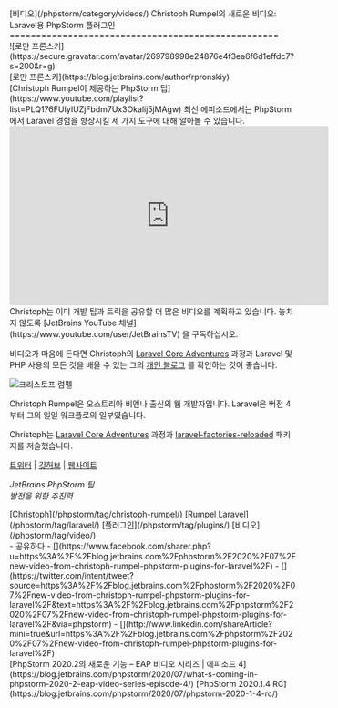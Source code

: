 <div class="content">[비디오](/phpstorm/category/videos/) Christoph Rumpel의 새로운 비디오: Laravel용 PhpStorm 플러그인 
===================================================

<div class="post-info">![로만 프론스키](https://secure.gravatar.com/avatar/269798998e24876e4f3ea6f6d1effdc7?s=200&r=g)<div class="post-info__text"> [로만 프론스키](https://blog.jetbrains.com/author/rpronskiy) <time class="publish-date" data-day="14" data-month="07" data-year="2020" datetime="2020-07-14"></time></div></div> [Christoph Rumpel이 제공하는 PhpStorm 팁](https://www.youtube.com/playlist?list=PLQ176FUIyIUZjFbdm7Ux3Okalij5jMAgw) 최신 에피소드에서는 PhpStorm에서 Laravel 경험을 향상시킬 세 가지 도구에 대해 알아볼 수 있습니다.

<center><iframe allow="accelerometer; autoplay; encrypted-media; gyroscope; picture-in-picture" allowfullscreen="" frameborder="0" height="315" src="https://www.youtube.com/embed/HB2T0iWiW50" width="560"></iframe></center> Christoph는 이미 개발 팁과 트릭을 공유할 더 많은 비디오를 계획하고 있습니다. 놓치지 않도록 [JetBrains YouTube 채널](https://www.youtube.com/user/JetBrainsTV) 을 구독하십시오.

<span id="more-57451"></span>

 비디오가 마음에 든다면 Christoph의 [Laravel Core Adventures](https://laravelcoreadventures.com/) 과정과 Laravel 및 PHP 사용의 모든 것을 배울 수 있는 그의 [개인 블로그](https://christoph-rumpel.com/) 를 확인하는 것이 좋습니다.

![크리스토프 럼펠](https://blog.jetbrains.com/wp-content/uploads/2020/04/phpstorm-christoph_rumpel_1.jpg)

 Christoph Rumpel은 오스트리아 비엔나 출신의 웹 개발자입니다. Laravel은 버전 4부터 그의 일일 워크플로의 일부였습니다.

 Christoph는 [Laravel Core Adventures](https://laravelcoreadventures.com/) 과정과 [laravel-factories-reloaded](https://github.com/christophrumpel/laravel-factories-reloaded) 패키지를 저술했습니다.

 [트위터](https://twitter.com/christophrumpel) | [깃허브](https://github.com/christophrumpel) | [웹사이트](https://christoph-rumpel.com/)

 *JetBrains PhpStorm 팀*  
 *발전을 위한 추진력*

<div class="content__row"><div class="tag-list"> [Christoph](/phpstorm/tag/christoph-rumpel/) [Rumpel Laravel](/phpstorm/tag/laravel/) [플러그인](/phpstorm/tag/plugins/) [비디오](/phpstorm/tag/video/)</div>- <span>공유하다</span>
- [](https://www.facebook.com/sharer.php?u=https%3A%2F%2Fblog.jetbrains.com%2Fphpstorm%2F2020%2F07%2Fnew-video-from-christoph-rumpel-phpstorm-plugins-for-laravel%2F)
- [](https://twitter.com/intent/tweet?source=https%3A%2F%2Fblog.jetbrains.com%2Fphpstorm%2F2020%2F07%2Fnew-video-from-christoph-rumpel-phpstorm-plugins-for-laravel%2F&text=https%3A%2F%2Fblog.jetbrains.com%2Fphpstorm%2F2020%2F07%2Fnew-video-from-christoph-rumpel-phpstorm-plugins-for-laravel%2F&via=phpstorm)
- [](http://www.linkedin.com/shareArticle?mini=true&url=https%3A%2F%2Fblog.jetbrains.com%2Fphpstorm%2F2020%2F07%2Fnew-video-from-christoph-rumpel-phpstorm-plugins-for-laravel%2F)

</div><div class="content__pagination"> [PhpStorm 2020.2의 새로운 기능 – EAP 비디오 시리즈 | 에피소드 4](https://blog.jetbrains.com/phpstorm/2020/07/what-s-coming-in-phpstorm-2020-2-eap-video-series-episode-4/) [PhpStorm 2020.1.4 RC](https://blog.jetbrains.com/phpstorm/2020/07/phpstorm-2020-1-4-rc/)</div></div><div class="container comments-container"><div class="content"><div id="remark42"></div></div></div>